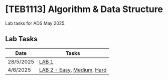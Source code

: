 # **[TEB1113]** Algorithm & Data Structure

Lab tasks for ADS May 2025.

## Lab Tasks

| Date      | Tasks                                                                                                                              |
| --------- | ---------------------------------------------------------------------------------------------------------------------------------- |
| 28/5/2025 | [LAB 1](./L1/22011705_Amir_L1.cpp)                                                                                                 |
| 4/6/2025  | [LAB 2 - Easy](./L2/22011705_Amir_L2_Easy.cpp), [Medium](./L2/22011705_Amir_L2_Medium.cpp), [Hard](./L2/22011705_Amir_L2_Hard.cpp) |
